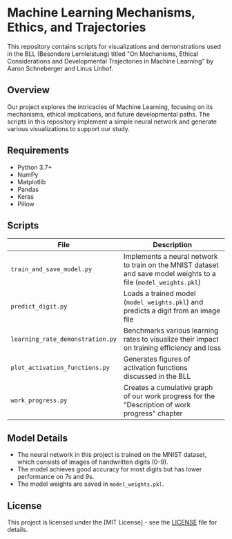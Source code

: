 # Machine Learning Mechanisms, Ethics, and Trajectories

This repository contains scripts for visualizations and demonstrations used in the BLL (Besondere Lernleistung) titled "On Mechanisms, Ethical Considerations and Developmental Trajectories in Machine Learning" by Aaron Schneberger and Linus Linhof.

## Overview

Our project explores the intricacies of Machine Learning, focusing on its mechanisms, ethical implications, and future developmental paths. The scripts in this repository implement a simple neural network and generate various visualizations to support our study.

## Requirements

- Python 3.7+
- NumPy
- Matplotlib
- Pandas
- Keras
- Pillow

## Scripts

| File                        | Description |
|-----------------------------|-------------|
| `train_and_save_model.py`    | Implements a neural network to train on the MNIST dataset and save model weights to a file (`model_weights.pkl`) |
| `predict_digit.py`           | Loads a trained model (`model_weights.pkl`) and predicts a digit from an image file |
| `learning_rate_demonstration.py` | Benchmarks various learning rates to visualize their impact on training efficiency and loss |
| `plot_activation_functions.py` | Generates figures of activation functions discussed in the BLL |
| `work_progress.py`           | Creates a cumulative graph of our work progress for the "Description of work progress" chapter |

## Model Details

- The neural network in this project is trained on the MNIST dataset, which consists of images of handwritten digits (0-9).
- The model achieves good accuracy for most digits but has lower performance on 7s and 9s.
- The model weights are saved in `model_weights.pkl`.

## License

This project is licensed under the [MIT License] - see the [LICENSE](LICENSE) file for details.
